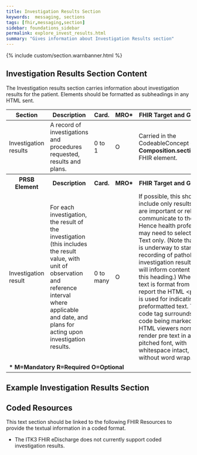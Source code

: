 ```yaml
---
title: Investigation Results Section
keywords:  messaging, sections
tags: [fhir,messaging,section]
sidebar: foundations_sidebar
permalink: explore_invest_results.html
summary: "Gives information about Investigation Results section"
---
```


{% include custom/section.warnbanner.html %}

## Investigation Results Section Content ##
The Investigation results section carries information about investigation results for the patient. Elements should be formatted as subheadings in any HTML sent.

<table style="width:100%;max-width: 100%;">
	<thead>
		<tr>
			<th width="15%">Section</th>
			<th width="35%">Description</th>
			<th width="5%">Card.</th>
			<th width="5%">MRO*</th>
			<th width="40%">FHIR Target and Guidance</th>
		</tr>
	</thead>
	<tbody>
		<tr>
			<td>Investigation results</td>
			<td>A record of investigations and procedures requested, results and plans.</td>
			<td>0 to 1</td>
			<td>O</td>
			<td>Carried in the CodeableConcept of <b>Composition.section.code</b> FHIR element.</td>
		</tr>
		<tr>
			<th>PRSB Element</th>
			<th>Description</th>
			<th>Card.</th>
			<th>MRO*</th>
			<th>FHIR Target and Guidance</th>		
		</tr>
		<tr>
			<td>Investigation result</td>
			<td>For each investigation, the result of the investigation (this includes the result value, with unit of observation and reference interval where applicable and date, and plans for acting upon investigation results.</td>
			<td>0 to many</td>
			<td>O</td>
			<td>If possible, this should include only results which are important or relevant to communicate to the GP. Hence health professional may need to select them. Text only. (Note that work is underway to standardise recording of pathology investigation results, which will inform content under this heading.) Where the text is format from a actual report the HTML &lt;pre&gt; tag is used for indicating preformatted text. The code tag surrounds the code being marked up. HTML viewers normally render pre text in a fixed-pitched font, with whitespace intact, and without word wrap.</td>
		</tr>
		<tr>
		<td colspan="5"><b>* M=Mandatory R=Required O=Optional</b></td>
		</tr>
	</tbody>
</table>


## Example Investigation Results Section ##

<script src="https://gist.github.com/IOPS-DEV/72e6cca3707440c2299d7655b60a7b23.js"></script>

## Coded Resources ##

This text section should be linked to the following FHIR Resources to provide the textual information in a coded format.

- The ITK3 FHIR eDischarge does not currently support coded investigation results.









